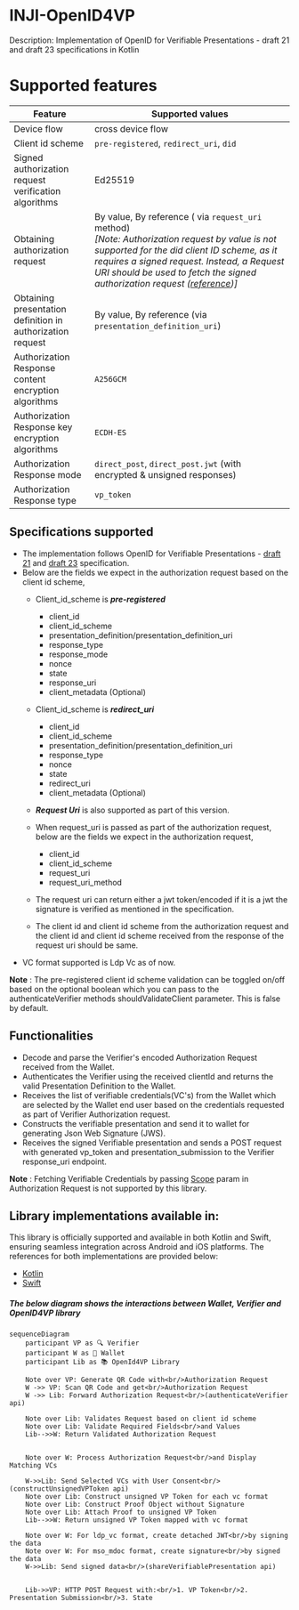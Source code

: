 # INJI-OpenID4VP

Description: Implementation of OpenID for Verifiable Presentations - draft 21 and draft 23 specifications in Kotlin

# Supported features

| Feature                                                    | Supported values                                                                                                                                                                                                                                                                                                                                                   |
|------------------------------------------------------------|--------------------------------------------------------------------------------------------------------------------------------------------------------------------------------------------------------------------------------------------------------------------------------------------------------------------------------------------------------------------|
| Device flow                                                | cross device flow                                                                                                                                                                                                                                                                                                                                                  |
| Client id scheme                                           | `pre-registered`, `redirect_uri`, `did`                                                                                                                                                                                                                                                                                                                            |
| Signed authorization request verification algorithms       | Ed25519                                                                                                                                                                                                                                                                                                                                                            |
| Obtaining authorization request                            | By value, By reference ( via `request_uri` method) <br> _[Note: Authorization request by value is not supported for the did client ID scheme, as it requires a signed request. Instead, a Request URI should be used to fetch the signed authorization request ([reference](https://openid.net/specs/openid-4-verifiable-presentations-1_0-23.html#section-3.2))]_ |
| Obtaining presentation definition in authorization request | By value, By reference (via `presentation_definition_uri`)                                                                                                                                                                                                                                                                                                         |
|  Authorization Response content encryption algorithms      | `A256GCM`                                                                                                                                                                                                                                                                                                                                                          |
| Authorization Response key encryption algorithms           | `ECDH-ES`                                                                                                                                                                                                                                                                                                                                                          |
| Authorization Response mode                                | `direct_post`, `direct_post.jwt` (with encrypted & unsigned responses)                                                                                                                                                                                                                                                                                             |
| Authorization Response type                                | `vp_token`                                                                                                                                                                                                                                                                                                                                                         |

## Specifications supported
- The implementation follows OpenID for Verifiable Presentations - [draft 21](https://openid.net/specs/openid-4-verifiable-presentations-1_0-21.html) and [draft 23](https://openid.net/specs/openid-4-verifiable-presentations-1_0-23.html) specification.
- Below are the fields we expect in the authorization request based on the client id scheme,
    - Client_id_scheme is **_pre-registered_**
        * client_id
        * client_id_scheme
        * presentation_definition/presentation_definition_uri
        * response_type
        * response_mode
        * nonce
        * state
        * response_uri
        * client_metadata (Optional)

    - Client_id_scheme is **_redirect_uri_**
        * client_id
        * client_id_scheme
        * presentation_definition/presentation_definition_uri
        * response_type
        * nonce
        * state
        * redirect_uri
        * client_metadata (Optional)

    - **_Request Uri_** is also supported as part of this version.
    - When request_uri is passed as part of the authorization request, below are the fields we expect in the authorization request,
        * client_id
        * client_id_scheme
        * request_uri
        * request_uri_method

    - The request uri can return either a jwt token/encoded if it is a jwt the signature is verified as mentioned in the specification.
    - The client id and client id scheme from the authorization request and the client id and client id scheme received from the response of the request uri should be same.
- VC format supported is Ldp Vc as of now.

**Note** : The pre-registered client id scheme validation can be toggled on/off based on the optional boolean which you can pass to the authenticateVerifier methods shouldValidateClient parameter. This is false by default.
## Functionalities

- Decode and parse the Verifier's encoded Authorization Request received from the Wallet.
- Authenticates the Verifier using the received clientId and returns the valid Presentation Definition to the Wallet.
- Receives the list of verifiable credentials(VC's) from the Wallet which are selected by the Wallet end user based on the credentials requested as part of Verifier Authorization request.
- Constructs the verifiable presentation and send it to wallet for generating Json Web Signature (JWS).
- Receives the signed Verifiable presentation and sends a POST request with generated vp_token and presentation_submission to the Verifier response_uri endpoint.

**Note** : Fetching Verifiable Credentials by passing [Scope](https://openid.net/specs/openid-4-verifiable-presentations-1_0.html#name-using-scope-parameter-to-re) param in Authorization Request is not supported by this library.

## Library implementations available in:

This library is officially supported and available in both Kotlin and Swift, ensuring seamless integration across Android and iOS platforms. The references for both implementations are provided below:
* [Kotlin](./kotlin/openID4VP/README.md)
* [Swift](https://github.com/mosip/inji-openid4vp-ios-swift)

##### The below diagram shows the interactions between Wallet, Verifier and OpenID4VP library

```mermaid
sequenceDiagram
    participant VP as 🔍 Verifier
    participant W as 📱 Wallet
    participant Lib as 📚 OpenId4VP Library

    Note over VP: Generate QR Code with<br/>Authorization Request
    W ->> VP: Scan QR Code and get<br/>Authorization Request
    W ->> Lib: Forward Authorization Request<br/>(authenticateVerifier api)

    Note over Lib: Validates Request based on client id scheme
    Note over Lib: Validate Required Fields<br/>and Values
    Lib-->>W: Return Validated Authorization Request


    Note over W: Process Authorization Request<br/>and Display Matching VCs

    W->>Lib: Send Selected VCs with User Consent<br/>(constructUnsignedVPToken api)
    Note over Lib: Construct unsigned VP Token for each vc format
    Note over Lib: Construct Proof Object without Signature
    Note over Lib: Attach Proof to unsigned VP Token
    Lib-->>W: Return unsigned VP Token mapped with vc format

    Note over W: For ldp_vc format, create detached JWT<br/>by signing the data
    Note over W: For mso_mdoc format, create signature<br/>by signed the data
    W->>Lib: Send signed data<br/>(shareVerifiablePresentation api)


    Lib->>VP: HTTP POST Request with:<br/>1. VP Token<br/>2. Presentation Submission<br/>3. State
```